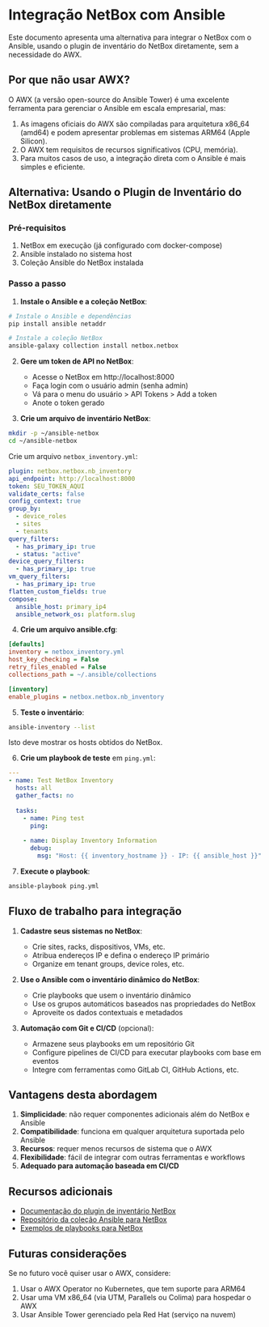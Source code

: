# Integração NetBox com Ansible

Este documento apresenta uma alternativa para integrar o NetBox com o Ansible, usando o plugin de inventário do NetBox diretamente, sem a necessidade do AWX.

## Por que não usar AWX?

O AWX (a versão open-source do Ansible Tower) é uma excelente ferramenta para gerenciar o Ansible em escala empresarial, mas:

1. As imagens oficiais do AWX são compiladas para arquitetura x86_64 (amd64) e podem apresentar problemas em sistemas ARM64 (Apple Silicon).
2. O AWX tem requisitos de recursos significativos (CPU, memória).
3. Para muitos casos de uso, a integração direta com o Ansible é mais simples e eficiente.

## Alternativa: Usando o Plugin de Inventário do NetBox diretamente

### Pré-requisitos

1. NetBox em execução (já configurado com docker-compose)
2. Ansible instalado no sistema host
3. Coleção Ansible do NetBox instalada

### Passo a passo

1. **Instale o Ansible e a coleção NetBox**:

```bash
# Instale o Ansible e dependências
pip install ansible netaddr

# Instale a coleção NetBox
ansible-galaxy collection install netbox.netbox
```

2. **Gere um token de API no NetBox**:
   - Acesse o NetBox em http://localhost:8000
   - Faça login com o usuário admin (senha admin)
   - Vá para o menu do usuário > API Tokens > Add a token
   - Anote o token gerado

3. **Crie um arquivo de inventário NetBox**:

```bash
mkdir -p ~/ansible-netbox
cd ~/ansible-netbox
```

Crie um arquivo `netbox_inventory.yml`:

```yaml
plugin: netbox.netbox.nb_inventory
api_endpoint: http://localhost:8000
token: SEU_TOKEN_AQUI
validate_certs: false
config_context: true
group_by:
  - device_roles
  - sites
  - tenants
query_filters:
  - has_primary_ip: true
  - status: "active"
device_query_filters:
  - has_primary_ip: true
vm_query_filters:
  - has_primary_ip: true
flatten_custom_fields: true
compose:
  ansible_host: primary_ip4
  ansible_network_os: platform.slug
```

4. **Crie um arquivo ansible.cfg**:

```ini
[defaults]
inventory = netbox_inventory.yml
host_key_checking = False
retry_files_enabled = False
collections_path = ~/.ansible/collections

[inventory]
enable_plugins = netbox.netbox.nb_inventory
```

5. **Teste o inventário**:

```bash
ansible-inventory --list
```

Isto deve mostrar os hosts obtidos do NetBox.

6. **Crie um playbook de teste** em `ping.yml`:

```yaml
---
- name: Test NetBox Inventory
  hosts: all
  gather_facts: no
  
  tasks:
    - name: Ping test
      ping:
      
    - name: Display Inventory Information
      debug:
        msg: "Host: {{ inventory_hostname }} - IP: {{ ansible_host }}"
```

7. **Execute o playbook**:

```bash
ansible-playbook ping.yml
```

## Fluxo de trabalho para integração

1. **Cadastre seus sistemas no NetBox**:
   - Crie sites, racks, dispositivos, VMs, etc.
   - Atribua endereços IP e defina o endereço IP primário
   - Organize em tenant groups, device roles, etc.

2. **Use o Ansible com o inventário dinâmico do NetBox**:
   - Crie playbooks que usem o inventário dinâmico
   - Use os grupos automáticos baseados nas propriedades do NetBox
   - Aproveite os dados contextuais e metadados

3. **Automação com Git e CI/CD** (opcional):
   - Armazene seus playbooks em um repositório Git
   - Configure pipelines de CI/CD para executar playbooks com base em eventos
   - Integre com ferramentas como GitLab CI, GitHub Actions, etc.

## Vantagens desta abordagem

1. **Simplicidade**: não requer componentes adicionais além do NetBox e Ansible
2. **Compatibilidade**: funciona em qualquer arquitetura suportada pelo Ansible
3. **Recursos**: requer menos recursos de sistema que o AWX
4. **Flexibilidade**: fácil de integrar com outras ferramentas e workflows
5. **Adequado para automação baseada em CI/CD**

## Recursos adicionais

- [Documentação do plugin de inventário NetBox](https://docs.ansible.com/ansible/latest/collections/netbox/netbox/nb_inventory_inventory.html)
- [Repositório da coleção Ansible para NetBox](https://github.com/netbox-community/ansible_modules)
- [Exemplos de playbooks para NetBox](https://github.com/netbox-community/ansible_modules/tree/master/examples)

## Futuras considerações

Se no futuro você quiser usar o AWX, considere:

1. Usar o AWX Operator no Kubernetes, que tem suporte para ARM64
2. Usar uma VM x86_64 (via UTM, Parallels ou Colima) para hospedar o AWX
3. Usar Ansible Tower gerenciado pela Red Hat (serviço na nuvem)